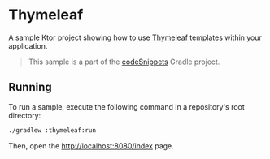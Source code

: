# Thymeleaf

A sample Ktor project showing how to use [Thymeleaf](https://ktor.io/docs/thymeleaf.html) templates within your application.
> This sample is a part of the [codeSnippets](../../README.md) Gradle project.

## Running

To run a sample, execute the following command in a repository's root directory:
```bash
./gradlew :thymeleaf:run
```
Then, open the [http://localhost:8080/index](http://localhost:8080/index) page.